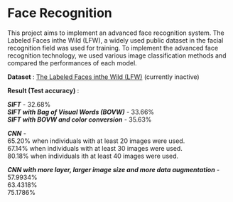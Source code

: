# Face Recognition

This project aims to implement an advanced face recognition system. The Labeled Faces inthe Wild (LFW), a widely used public dataset in the facial recognition field was used for training. To implement the advanced face recognition technology, we used various image classification methods and compared the performances of each model.

**Dataset** : [The Labeled Faces inthe Wild (LFW)](https://vis-www.cs.umass.edu/lfw/)  (currently inactive)

**Result (Test accuracy)** : 

***SIFT*** - 32.68%   
***SIFT with Bag of Visual Words (BOVW)*** - 33.66%  
***SIFT with BOVW and color conversion*** -  35.63%  

***CNN*** -   
65.20% when individuals with at least 20 images were used.  
67.14% when individuals with at least 30 images were used.  
80.18% when individuals ith at least 40 images were used.  

***CNN with more layer, larger image size and more data augmentation*** -   
57.9934%  
63.4318%  
75.1786%
